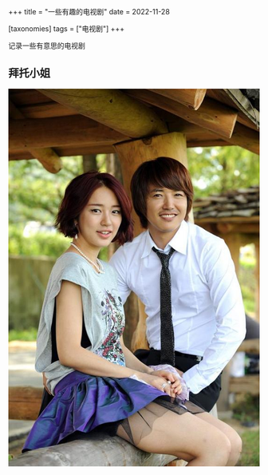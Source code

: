 +++
title = "一些有趣的电视剧"
date = 2022-11-28

[taxonomies]
tags = ["电视剧"]
+++

记录一些有意思的电视剧

## 拜托小姐

![Lady Castle](/tv/lady-castle.jpg)
